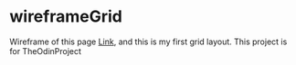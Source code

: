 # wireframeGrid
Wireframe of this page <a href="https://www.smashingmagazine.com/">Link</a>, and this is my first grid layout. This project is for TheOdinProject
